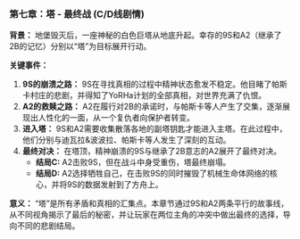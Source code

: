 ### 第七章：塔 - 最终战 (C/D线剧情)

**背景：**
地堡毁灭后，一座神秘的白色巨塔从地底升起。幸存的9S和A2（继承了2B的记忆）分别以“塔”为目标展开行动。

**关键事件：**
1.  **9S的崩溃之路：** 9S在寻找真相的过程中精神状态愈发不稳定。他目睹了帕斯卡村庄的悲剧，并得知了YoRHa计划的全部真相，对世界充满了仇恨。
2.  **A2的救赎之路：** A2在履行对2B的承诺时，与帕斯卡等人产生了交集，逐渐展现出人性化的一面，从一个复仇者向保护者转变。
3.  **进入塔：** 9S和A2需要收集散落各地的副塔钥匙才能进入主塔。在此过程中，他们分别与迪瓦拉&波波拉、帕斯卡等人发生了深刻的互动。
4.  **最终对决：** 在塔顶，精神崩溃的9S与继承了2B意志的A2展开了最终对决。
    *   **结局C:** A2击败9S，但在战斗中身受重伤，塔最终崩塌。
    *   **结局D:** A2选择牺牲自己，在击败9S的同时摧毁了机械生命体网络的核心，并将9S的数据发射到了方舟上。

**意义：**
“塔”是所有矛盾和真相的汇集点。本章节通过9S和A2两条平行的故事线，从不同视角揭示了最后的秘密，并让玩家在两位主角的冲突中做出最终的选择，导向不同的悲剧结局。